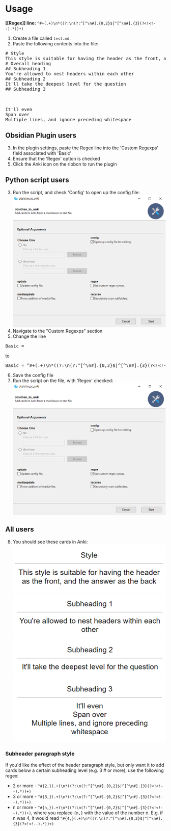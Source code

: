 # Usage
**[[Regex]] line:** `^#+(.+)\n*((?:\n(?:^[^\n#].{0,2}$|^[^\n#].{3}(?<!<!--).*))+)`

1. Create a file called `test.md`.
2. Paste the following contents into the file:

<pre>
# Style  
This style is suitable for having the header as the front, and the answer as the back
# Overall heading
## Subheading 1
You're allowed to nest headers within each other
## Subheading 2
It'll take the deepest level for the question
## Subheading 3
   
   
   
It'll even
Span over
Multiple lines, and ignore preceding whitespace
</pre>
## Obsidian Plugin users
3. In the plugin settings, paste the Regex line into the 'Custom Regexps' field associated with 'Basic'
4. Ensure that the 'Regex' option is checked
5. Click the Anki icon on the ribbon to run the plugin

## Python script users
3. Run the script, and check 'Config' to open up the config file:  
![GUI](Images/GUI_config.png)
4. Navigate to the "Custom Regexps" section
5. Change the line
<pre>
Basic =
</pre>
to  
<pre>
Basic = ^#+(.+)\n*((?:\n(?:^[^\n#].{0,2}$|^[^\n#].{3}(?&lt;!&lt;!--).*))+)
</pre>
6. Save the config file
7. Run the script on the file, with 'Regex' checked:  
![GUI](Images/GUI_regex.png)

## All users
8. You should see these cards in Anki:  
![header_1](Images/Header_1.png)  
![header_2](Images/Header_2.png)  
![header_3](Images/Header_3.png)  
![header_4](Images/Header_4.png)  

### Subheader paragraph style

If you'd like the effect of the header paragraph style, but only want it to add cards below a certain subheading level (e.g. 3 # or more), use the following regex:

* 2 or more - `^#{2,}(.+)\n*((?:\n(?:^[^\n#].{0,2}$|^[^\n#].{3}(?<!<!--).*))+)`
* 3 or more - `^#{3,}(.+)\n*((?:\n(?:^[^\n#].{0,2}$|^[^\n#].{3}(?<!<!--).*))+)`
* n or more - `^#{n,}(.+)\n*((?:\n(?:^[^\n#].{0,2}$|^[^\n#].{3}(?<!<!--).*))+)`, where you replace `{n,}` with the value of the number n. E.g. if n was 4, it would read `^#{4,}(.+)\n*((?:\n(?:^[^\n#].{0,2}$|^[^\n#].{3}(?<!<!--).*))+)`